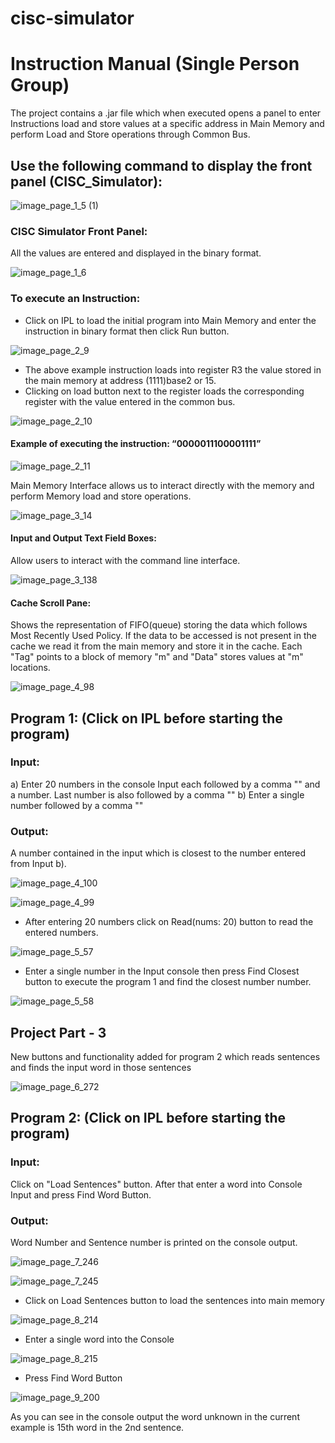 # cisc-simulator

# Instruction Manual (Single Person Group)

The project contains a .jar file which when executed opens a panel to enter Instructions load and store values at a specific address in Main Memory and perform Load and Store operations through Common Bus.

## Use the following command to display the front panel (CISC_Simulator):

![image_page_1_5 (1)](https://github.com/teluashish/cisc-simulator/assets/66863362/40533a70-ad8f-44d5-802e-d39f72eaf51a)

### CISC Simulator Front Panel:

All the values are entered and displayed in the binary format.

![image_page_1_6](https://github.com/teluashish/cisc-simulator/assets/66863362/01ba83f8-8c67-4409-87b4-023b29b5b14f)


### To execute an Instruction:

- Click on IPL to load the initial program into Main Memory and enter the instruction in binary format then click Run button.

![image_page_2_9](https://github.com/teluashish/cisc-simulator/assets/66863362/ee40d777-af23-43c2-9b5c-34998816ca42)

- The above example instruction loads into register R3 the value stored in the main memory at address (1111)base2 or 15.
- Clicking on load button next to the register loads the corresponding register with the value entered in the common bus.

![image_page_2_10](https://github.com/teluashish/cisc-simulator/assets/66863362/38221b21-684b-48a6-8967-577a238fa89e)


#### Example of executing the instruction: “0000011100001111”

![image_page_2_11](https://github.com/teluashish/cisc-simulator/assets/66863362/4be4f206-b8f4-45ac-b8c1-cc68e6666e1c)

Main Memory Interface allows us to interact directly with the memory and perform Memory load and store operations.

![image_page_3_14](https://github.com/teluashish/cisc-simulator/assets/66863362/9f25c01a-8390-45e1-ab63-a9f9033ea58b)


#### Input and Output Text Field Boxes:
Allow users to interact with the command line interface.

![image_page_3_138](https://github.com/teluashish/cisc-simulator/assets/66863362/01e5a86f-af60-487b-bd45-e09209ee73a4)


#### Cache Scroll Pane:
Shows the representation of FIFO(queue) storing the data which follows Most Recently Used Policy. If the data to be accessed is not present in the cache we read it from the main memory and store it in the cache. Each "Tag" points to a block of memory "m" and "Data" stores values at "m" locations.

![image_page_4_98](https://github.com/teluashish/cisc-simulator/assets/66863362/d1f0beb0-9f9b-45aa-a17a-0f9450eaa146)


## Program 1: (Click on IPL before starting the program)

### Input:
a) Enter 20 numbers in the console Input each followed by a comma "" and a number. Last number is also followed by a comma ""
b) Enter a single number followed by a comma ""

### Output:
A number contained in the input which is closest to the number entered from Input b).

![image_page_4_100](https://github.com/teluashish/cisc-simulator/assets/66863362/f52146d2-4122-478f-b878-a317d6354d9e)

![image_page_4_99](https://github.com/teluashish/cisc-simulator/assets/66863362/d4c1e293-2c9c-4e05-a8e4-ecbc12119760)


- After entering 20 numbers click on Read(nums: 20) button to read the entered numbers.

![image_page_5_57](https://github.com/teluashish/cisc-simulator/assets/66863362/4dacf3bf-baac-4433-8faf-45f5b26f71ee)

- Enter a single number in the Input console then press Find Closest button to execute the program 1 and find the closest number number.

![image_page_5_58](https://github.com/teluashish/cisc-simulator/assets/66863362/aa13ebed-4e1e-40cb-b226-2247ab9e3cfe)


## Project Part - 3

New buttons and functionality added for program 2 which reads sentences and finds the input word in those sentences

![image_page_6_272](https://github.com/teluashish/cisc-simulator/assets/66863362/91d059b4-7e0b-455b-813e-880719b7482e)


## Program 2: (Click on IPL before starting the program)

### Input:
Click on "Load Sentences" button. After that enter a word into Console Input and press Find Word Button.

### Output:
Word Number and Sentence number is printed on the console output.

![image_page_7_246](https://github.com/teluashish/cisc-simulator/assets/66863362/09dea247-9eb8-4847-b808-1ffe3b9dcfba)

![image_page_7_245](https://github.com/teluashish/cisc-simulator/assets/66863362/ee9b2c77-e795-4c4a-ba77-be34a77cc2e9)


- Click on Load Sentences button to load the sentences into main memory

![image_page_8_214](https://github.com/teluashish/cisc-simulator/assets/66863362/bbac9a24-82b6-4986-b1f3-151e5fbef6f4)
  
- Enter a single word into the Console 

![image_page_8_215](https://github.com/teluashish/cisc-simulator/assets/66863362/df3222bb-2734-4503-9967-80df3a673585)

- Press Find Word Button

![image_page_9_200](https://github.com/teluashish/cisc-simulator/assets/66863362/fbce1eaa-86e0-4d88-995d-b51228fd658b)

As you can see in the console output the word unknown in the current example is 15th word in the 2nd sentence.


